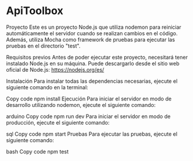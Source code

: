 # ApiToolbox
Proyecto
Este es un proyecto Node.js que utiliza nodemon para reiniciar automáticamente el servidor cuando se realizan cambios en el código. Además, utiliza Mocha como framework de pruebas para ejecutar las pruebas en el directorio "test".

Requisitos previos
Antes de poder ejecutar este proyecto, necesitará tener instalado Node.js en su máquina. Puede descargarlo desde el sitio web oficial de Node.js: https://nodejs.org/es/

Instalación
Para instalar todas las dependencias necesarias, ejecute el siguiente comando en la terminal:

Copy code
npm install
Ejecución
Para iniciar el servidor en modo de desarrollo utilizando nodemon, ejecute el siguiente comando:

arduino
Copy code
npm run dev
Para iniciar el servidor en modo de producción, ejecute el siguiente comando:

sql
Copy code
npm start
Pruebas
Para ejecutar las pruebas, ejecute el siguiente comando:

bash
Copy code
npm test